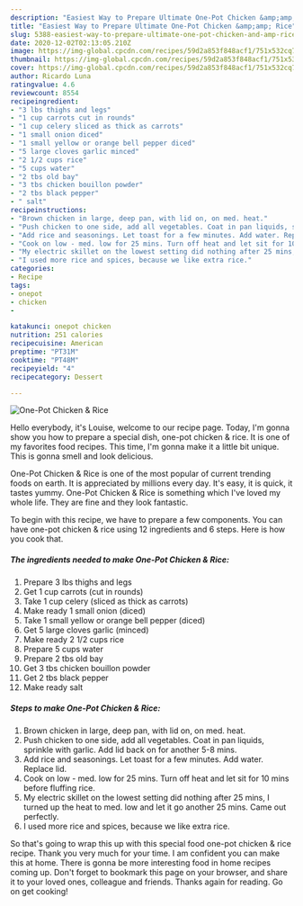 ```yaml
---
description: "Easiest Way to Prepare Ultimate One-Pot Chicken &amp;amp; Rice"
title: "Easiest Way to Prepare Ultimate One-Pot Chicken &amp;amp; Rice"
slug: 5388-easiest-way-to-prepare-ultimate-one-pot-chicken-and-amp-rice
date: 2020-12-02T02:13:05.210Z
image: https://img-global.cpcdn.com/recipes/59d2a853f848acf1/751x532cq70/one-pot-chicken-rice-recipe-main-photo.jpg
thumbnail: https://img-global.cpcdn.com/recipes/59d2a853f848acf1/751x532cq70/one-pot-chicken-rice-recipe-main-photo.jpg
cover: https://img-global.cpcdn.com/recipes/59d2a853f848acf1/751x532cq70/one-pot-chicken-rice-recipe-main-photo.jpg
author: Ricardo Luna
ratingvalue: 4.6
reviewcount: 8554
recipeingredient:
- "3 lbs thighs and legs"
- "1 cup carrots cut in rounds"
- "1 cup celery sliced as thick as carrots"
- "1 small onion diced"
- "1 small yellow or orange bell pepper diced"
- "5 large cloves garlic minced"
- "2 1/2 cups rice"
- "5 cups water"
- "2 tbs old bay"
- "3 tbs chicken bouillon powder"
- "2 tbs black pepper"
- " salt"
recipeinstructions:
- "Brown chicken in large, deep pan, with lid on, on med. heat."
- "Push chicken to one side, add all vegetables. Coat in pan liquids, sprinkle with garlic. Add lid back on for another 5-8 mins."
- "Add rice and seasonings. Let toast for a few minutes. Add water. Replace lid."
- "Cook on low - med. low for 25 mins. Turn off heat and let sit for 10 mins before fluffing rice."
- "My electric skillet on the lowest setting did nothing after 25 mins, I turned up the heat to med. low and let it go another 25 mins. Came out perfectly."
- "I used more rice and spices, because we like extra rice."
categories:
- Recipe
tags:
- onepot
- chicken
- 

katakunci: onepot chicken  
nutrition: 251 calories
recipecuisine: American
preptime: "PT31M"
cooktime: "PT48M"
recipeyield: "4"
recipecategory: Dessert

---
```



![One-Pot Chicken &amp; Rice](https://img-global.cpcdn.com/recipes/59d2a853f848acf1/751x532cq70/one-pot-chicken-rice-recipe-main-photo.jpg)

Hello everybody, it's Louise, welcome to our recipe page. Today, I'm gonna show you how to prepare a special dish, one-pot chicken &amp; rice. It is one of my favorites food recipes. This time, I'm gonna make it a little bit unique. This is gonna smell and look delicious.



One-Pot Chicken &amp; Rice is one of the most popular of current trending foods on earth. It is appreciated by millions every day. It's easy, it is quick, it tastes yummy. One-Pot Chicken &amp; Rice is something which I've loved my whole life. They are fine and they look fantastic.


To begin with this recipe, we have to prepare a few components. You can have one-pot chicken &amp; rice using 12 ingredients and 6 steps. Here is how you cook that.

<!--inarticleads1-->

##### The ingredients needed to make One-Pot Chicken &amp; Rice:

1. Prepare 3 lbs thighs and legs
1. Get 1 cup carrots (cut in rounds)
1. Take 1 cup celery (sliced as thick as carrots)
1. Make ready 1 small onion (diced)
1. Take 1 small yellow or orange bell pepper (diced)
1. Get 5 large cloves garlic (minced)
1. Make ready 2 1/2 cups rice
1. Prepare 5 cups water
1. Prepare 2 tbs old bay
1. Get 3 tbs chicken bouillon powder
1. Get 2 tbs black pepper
1. Make ready  salt




<!--inarticleads2-->

##### Steps to make One-Pot Chicken &amp; Rice:

1. Brown chicken in large, deep pan, with lid on, on med. heat.
1. Push chicken to one side, add all vegetables. Coat in pan liquids, sprinkle with garlic. Add lid back on for another 5-8 mins.
1. Add rice and seasonings. Let toast for a few minutes. Add water. Replace lid.
1. Cook on low - med. low for 25 mins. Turn off heat and let sit for 10 mins before fluffing rice.
1. My electric skillet on the lowest setting did nothing after 25 mins, I turned up the heat to med. low and let it go another 25 mins. Came out perfectly.
1. I used more rice and spices, because we like extra rice.




So that's going to wrap this up with this special food one-pot chicken &amp; rice recipe. Thank you very much for your time. I am confident you can make this at home. There is gonna be more interesting food in home recipes coming up. Don't forget to bookmark this page on your browser, and share it to your loved ones, colleague and friends. Thanks again for reading. Go on get cooking!
